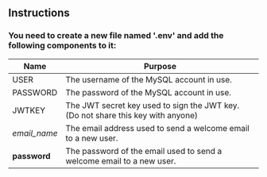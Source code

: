## Instructions

### You need to create a new file named '.env' and add the following components to it:



| Name  | Purpose |
| ------------- | ------------- |
| USER | The username of the MySQL account in use.  |
| PASSWORD  | The password of the MySQL account in use. |
| JWTKEY  | The JWT secret key used to sign the JWT key. (Do not share this key with anyone) |
| _email_name_  | The email address used to send a welcome email to a new user. |
| __password__  | The password of the email used to send a welcome email to a new user. |
